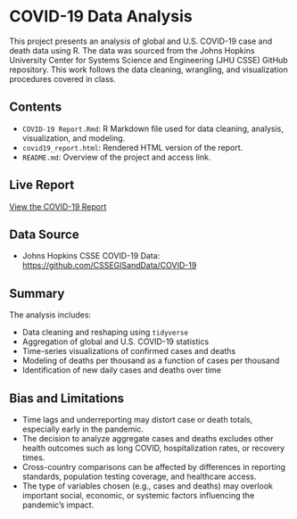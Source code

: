 # COVID-19 Data Analysis

This project presents an analysis of global and U.S. COVID-19 case and death data using R. The data was sourced from the Johns Hopkins University Center for Systems Science and Engineering (JHU CSSE) GitHub repository. This work follows the data cleaning, wrangling, and visualization procedures covered in class.

## Contents

- `COVID-19 Report.Rmd`: R Markdown file used for data cleaning, analysis, visualization, and modeling.
- `covid19_report.html`: Rendered HTML version of the report.
- `README.md`: Overview of the project and access link.

## Live Report

[View the COVID-19 Report](https://raycirko.github.io/covid19_analysis/COVID-19-Report.html)

## Data Source

- Johns Hopkins CSSE COVID-19 Data: https://github.com/CSSEGISandData/COVID-19

## Summary

The analysis includes:

- Data cleaning and reshaping using `tidyverse`
- Aggregation of global and U.S. COVID-19 statistics
- Time-series visualizations of confirmed cases and deaths
- Modeling of deaths per thousand as a function of cases per thousand
- Identification of new daily cases and deaths over time

## Bias and Limitations

- Time lags and underreporting may distort case or death totals, especially early in the pandemic.
- The decision to analyze aggregate cases and deaths excludes other health outcomes such as long COVID, hospitalization rates, or recovery times.
- Cross-country comparisons can be affected by differences in reporting standards, population testing coverage, and healthcare access.
- The type of variables chosen (e.g., cases and deaths) may overlook important social, economic, or systemic factors influencing the pandemic’s impact.

